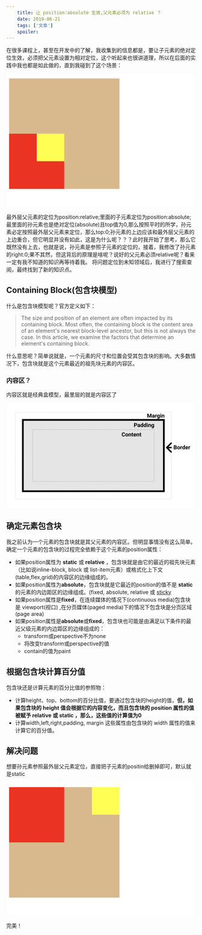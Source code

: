 ```yaml
---
    title: 让 position:absolute 生效,父元素必须为 relative ？
    date: 2019-06-21
    tags: ['文章']
    spoiler: 
---
```

在很多课程上，甚至在开发中的了解，我收集到的信息都是，要让子元素的绝对定位生效，必须把父元素设置为相对定位，这个听起来也很讲道理，所以在后面的实践中我也都是如此做的，直到我碰到了这个场景：

![Image text](./quesPosition.png)

最外层父元素的定位为position:relative;里面的子元素定位为position:absolute;最里面的孙元素也是绝对定位(absolute)且top值为0,那么按照平时的所学，孙元素必定按照最外层父元素来定位，那么top:0;孙元素的上边应该和最外层父元素的上边重合，但它明显并没有如此，这是为什么呢？？？此时我开始了思考，那么它既然没有上去，也就是说，孙元素是参照子元素的定位的，接着，我修改了孙元素的right:0;果不其然，但这背后的原理是啥呢？说好的父元素必须relative呢？看来一定有我不知道的知识再等待着我。
将问题定位到未知领域后，我进行了搜索查阅，最终找到了新的知识点。

## Containing Block(包含块模型)
什么是包含块模型呢？官方定义如下：
> The size and position of an element are often impacted by its containing block. Most often, the containing block is the content area of an element's nearest block-level ancestor, but this is not always the case. In this article, we examine the factors that determine an element's containing block.  

什么意思呢？简单说就是，一个元素的尺寸和位置会受其包含块的影响。大多数情况下，包含块就是这个元素最近的祖先块元素的内容区。

### 内容区？
内容区就是经典盒模型，最里层的就是内容区了

![Image text1](./box-model.png)

## 确定元素包含块
我之前认为一个元素的包含块就是其父元素的内容区。但明显事情没有这么简单。  
确定一个元素的包含块的过程完全依赖于这个元素的position属性：

- 如果position属性为 **static** 或 **relative** ，包含块就是由它的最近的祖先块元素（比如说inline-block, block 或 list-item元素）或格式化上下文(table,flex,grid)的内容区的边缘组成的。
- 如果position属性为**absolute**，包含块就是它最近的position的值不是 **static**的元素的内边距区的边缘组成。(fixed, absolute, relative 或 [sticky](https://www.qianduan.net/position-sticky-introduction/)
- 如果position属性是**fixed**，在连续媒体的情况下(continuous media)包含块是 viewport(视口) ,在分页媒体(paged media)下的情况下包含块是分页区域(page area)
- 如果position属性是**absolute**或**fixed**，包含块也可能是由满足以下条件的最近父级元素的内边距区的边缘组成的：
    - transform或perspective不为none
    - 将改变transform或perspective的值
    - contain的值为paint

## 根据包含块计算百分值
包含块还是计算元素的百分比值的参照物：
- 计算height、top、bottom的百分比值，要通过包含块的height的值，**但，如果包含块的 height 值会根据它的内容变化，而且包含块的 position 属性的值被赋予 relative 或 static ，那么，这些值的计算值为0**
- 计算width,left,right,padding, margin 这些属性由包含块的 width 属性的值来计算它的百分值。

## 解决问题
想要孙元素参照最外层父元素定位，直接把子元素的positin给删掉即可，默认就是static

![Image text](./resPosition.png)

完美！